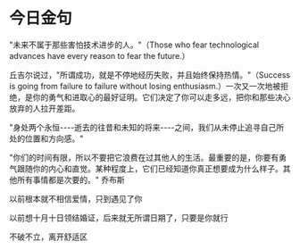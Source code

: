 # 今日金句  

"未来不属于那些害怕技术进步的人。"（Those who fear technological advances have every reason to fear the future.）  

丘吉尔说过，"所谓成功，就是不停地经历失败，并且始终保持热情。"（Success is going from failure to failure without losing enthusiasm.）一次又一次地被拒绝，是你的勇气和进取心的最好证明。它们决定了你可以走多远，把你和那些决心放弃的人拉开差距。

"身处两个永恒----逝去的往昔和未知的将来----之间，我们从未停止追寻自己所处的位置和方向感。"

"你们的时间有限，所以不要把它浪费在过其他人的生活。最重要的是，你要有勇气跟随你的内心和直觉。某种程度上，它们已经知道你真正想要成为什么样子。其他所有事情都是次要的。"   乔布斯

以前根本就不相信爱情，只到遇见了你

以前想十月十日领结婚证，后来就无所谓日期了，只要是你就行

不破不立，离开舒适区

